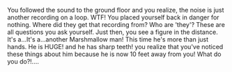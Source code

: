 You followed the sound to the ground floor and you realize, the noise is just another recording on a loop. WTF! You placed yourself back in danger for nothing. Where did they get that recording from? Who are 'they'? These are all questions you ask yourself. Just then, you see a figure in the distance. It's a...It's a...another Marshmallow man! This time he's more than just hands. He is HUGE! and he has sharp teeth! you realize that you've noticed these things about him because he is now 10 feet away from you! What do you do?!....

